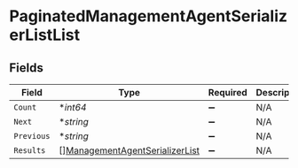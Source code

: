 # PaginatedManagementAgentSerializerListList


## Fields

| Field                                                                                   | Type                                                                                    | Required                                                                                | Description                                                                             | Example                                                                                 |
| --------------------------------------------------------------------------------------- | --------------------------------------------------------------------------------------- | --------------------------------------------------------------------------------------- | --------------------------------------------------------------------------------------- | --------------------------------------------------------------------------------------- |
| `Count`                                                                                 | **int64*                                                                                | :heavy_minus_sign:                                                                      | N/A                                                                                     | 123                                                                                     |
| `Next`                                                                                  | **string*                                                                               | :heavy_minus_sign:                                                                      | N/A                                                                                     |                                                                                         |
| `Previous`                                                                              | **string*                                                                               | :heavy_minus_sign:                                                                      | N/A                                                                                     |                                                                                         |
| `Results`                                                                               | [][ManagementAgentSerializerList](../../models/shared/managementagentserializerlist.md) | :heavy_minus_sign:                                                                      | N/A                                                                                     |                                                                                         |